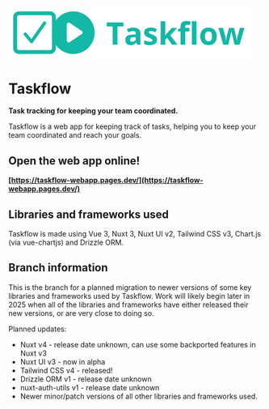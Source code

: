 <img src="logo-github.webp" alt="Taskflow logo" width="480px">

# Taskflow

**Task tracking for keeping your team coordinated.**

Taskflow is a web app for keeping track of tasks, helping you to keep your team coordinated and reach your goals.

## Open the web app online!

**[https://taskflow-webapp.pages.dev/](https://taskflow-webapp.pages.dev/)**

## Libraries and frameworks used

Taskflow is made using Vue 3, Nuxt 3, Nuxt UI v2, Tailwind CSS v3, Chart.js (via vue-chartjs) and Drizzle ORM.

## Branch information

This is the branch for a planned migration to newer versions of some key libraries and frameworks used by Taskflow. Work will likely begin later in 2025 when all of the libraries and frameworks have either released their new versions, or are very close to doing so.

Planned updates:
- Nuxt v4 - release date unknown, can use some backported features in Nuxt v3
- Nuxt UI v3 - now in alpha
- Tailwind CSS v4 - released!
- Drizzle ORM v1 - release date unknown
- nuxt-auth-utils v1 - release date unknown
- Newer minor/patch versions of all other libraries and frameworks used.
